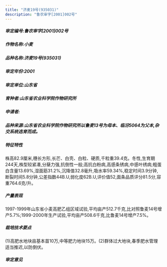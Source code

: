 ```yaml
---
title: "济麦19号(935031)"
description: "鲁农审字[2001]002号"
---
```

##### 审定编号:鲁农审字[2001]002号

##### 作物名称:小麦

##### 品种名称:济麦19号(935031)

##### 审定年份:2001

##### 审定单位:山东省

##### 育种者:山东省农业科学院作物研究所

##### 申请者:

##### 品种来源:山东省农业科学院作物研究所以鲁麦13号为母本、临汾5064为父本,杂交系统选育而成。

##### 特征特性
株高82.9厘米,穗长方形,长芒、白壳、白粒、硬质,千粒重39.4克。冬性,生育期244天,株型较紧凑,分蘖力强,抗倒性一般;高抗白粉病,高感条锈病,中感叶绣病;粗蛋白含量13.69%,湿面筋31.2%,沉降值32.8毫升,吸水率59.34%,稳定时间3.9分钟,断裂时间5.8分钟,公差指数44B.U,弱化度62B.U,评价值52,面条品质评分81.5分,容重764.6克/升。

##### 产量表现
1997-1999年山东省小麦高肥乙组区域试验,平均亩产512.7千克,比对照鲁麦14号增产5.7%;1999-2000年生产试验,平均亩产508.6千克,比鲁麦14号增产7.5%。

##### 栽培技术要点
(1)高肥水地块亩基本苗10万,中等肥力地块15万。(2)群体过大地块,春季肥水管理适当推迟,以防倒伏。

##### 审定意见

